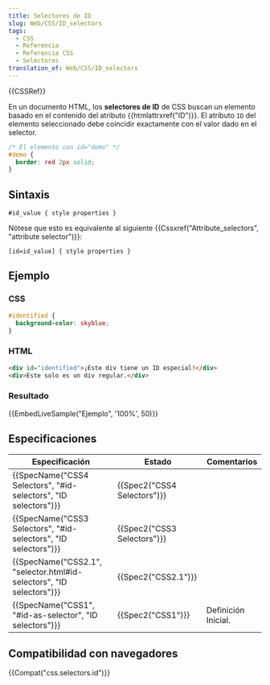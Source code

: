 ```yaml
---
title: Selectores de ID
slug: Web/CSS/ID_selectors
tags:
  - CSS
  - Referencia
  - Referencia CSS
  - Selectores
translation_of: Web/CSS/ID_selectors
---
```


{{CSSRef}}

En un documento HTML, los **selectores de ID** de CSS buscan un elemento basado en el contenido del atributo {{htmlattrxref("ID")}}. El atributo `ID` del elemento seleccionado debe coincidir exactamente con el valor dado en el selector.

```css
/* El elemento con id="demo" */
#demo {
  border: red 2px solid;
}
```

## Sintaxis

```
#id_value { style properties }
```

Nótese que esto es equivalente al siguiente {{Cssxref("Attribute_selectors", "attribute selector")}}:

```
[id=id_value] { style properties }
```

## Ejemplo

### CSS

```css
#identified {
  background-color: skyblue;
}
```

### HTML

```html
<div id="identified">¡Este div tiene un ID especial!</div>
<div>Este solo es un div regular.</div>
```

### Resultado

{{EmbedLiveSample("Ejemplo", '100%', 50)}}

## Especificaciones

| Especificación                                                                               | Estado                               | Comentarios         |
| -------------------------------------------------------------------------------------------- | ------------------------------------ | ------------------- |
| {{SpecName("CSS4 Selectors", "#id-selectors", "ID selectors")}}         | {{Spec2("CSS4 Selectors")}} |                     |
| {{SpecName("CSS3 Selectors", "#id-selectors", "ID selectors")}}         | {{Spec2("CSS3 Selectors")}} |                     |
| {{SpecName("CSS2.1", "selector.html#id-selectors", "ID selectors")}} | {{Spec2("CSS2.1")}}             |                     |
| {{SpecName("CSS1", "#id-as-selector", "ID selectors")}}                     | {{Spec2("CSS1")}}             | Definición Inicial. |

## Compatibilidad con navegadores

{{Compat("css.selectors.id")}}
